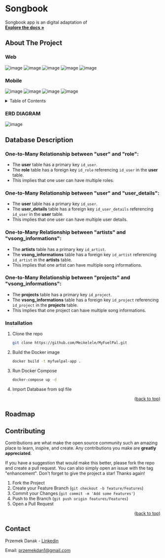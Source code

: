 # Songbook
<p>
  Songbook app is an digital adaptation of 
  <br />
  <a href="https://github.com/przemekdan1/Songbook"><strong>Explore the docs »</strong></a>
</p>

## About The Project
### Web
![image](https://github.com/przemekdan1/Songbook/assets/101727232/78061b24-fba8-4522-a02d-2fbbb90ad05c)
![image](https://github.com/przemekdan1/Songbook/assets/101727232/f1ecaf2d-5f31-4ced-a0c6-f1c1d27940bb)
![image](https://github.com/przemekdan1/Songbook/assets/101727232/31bad21e-1f31-423d-840c-dfabb897b1bf)
![image](https://github.com/przemekdan1/Songbook/assets/101727232/2c98994c-c8a3-4f69-9eb1-633bf0236a6b)
![image](https://github.com/przemekdan1/Songbook/assets/101727232/43e7376d-d7f9-4111-87c6-ad55b25c3a04)

### Mobile
![image](https://github.com/przemekdan1/Songbook/assets/101727232/69a2d567-406e-4c8d-a292-df2b45dc403a)
![image](https://github.com/przemekdan1/Songbook/assets/101727232/68774b17-1335-4869-8c59-ee7049fc7846)
![image](https://github.com/przemekdan1/Songbook/assets/101727232/183b77d4-8838-4706-9754-21a6aecd5982)
![image](https://github.com/przemekdan1/Songbook/assets/101727232/9771996f-dd8f-4843-b30a-c8b2cfa0a817)



<!-- TABLE OF CONTENTS -->
<details>
  <summary>Table of Contents</summary>
  <ol>
    <li>
      <a href="#about-the-project">About The Project</a>
      <ul>
        <li><a href="#database-description">Database description</a></li>
      </ul>
    </li>
    <li>
      <a href="#getting-started">Getting Started</a>
      <ul>
        <li><a href="#installation">Installation</a></li>
      </ul>
    </li>
    <li><a href="#roadmap">Roadmap</a></li>
    <li><a href="#contributing">Contributing</a></li>
    <li><a href="#contact">Contact</a></li>
    
  </ol>
</details>


### ERD DIAGRAM
![image](https://github.com/przemekdan1/Songbook/assets/101727232/801f5d1d-c8c9-4b9a-acc3-d17c3d34615a)


## Database Description

### One-to-Many Relationship between "user" and "role":

- The **user** table has a primary key `id_user`.
- The **role** table has a foreign key `id_role` referencing `id_user` in the **user** table.
- This implies that one user can have multiple roles.

### One-to-Many Relationship between "user" and "user_details":

- The **user** table has a primary key `id_user`.
- The **user_details** table has a foreign key `id_user_details` referencing `id_user` in the **user** table.
- This implies that one user can have multiple user details.

### One-to-Many Relationship between "artists" and "vsong_informations":

- The **artists** table has a primary key `id_artist`.
- The **vsong_informations** table has a foreign key `id_artist` referencing `id_artist` in the **artists** table.
- This implies that one artist can have multiple song informations.

### One-to-Many Relationship between "projects" and "vsong_informations":

- The **projects** table has a primary key `id_project`.
- The **vsong_informations** table has a foreign key `id_project` referencing `id_project` in the **projects** table.
- This implies that one project can have multiple song informations.



### Installation

1. Clone the repo
   ```sh
   git clone https://github.com/Meikelele/MyFuelPal.git
   ```
2. Build the Docker image
   ```sh
   docker build -t myfuelpal-app .
   ```
3. Run Docker Compose
   ```sh
   docker-compose up -d
   ```
4. Import Database from sql file

<p align="right">(<a href="#readme-top">back to top</a>)</p>

## Roadmap

## Contributing

Contributions are what make the open source community such an amazing place to learn, inspire, and create. Any contributions you make are **greatly appreciated**.

If you have a suggestion that would make this better, please fork the repo and create a pull request. You can also simply open an issue with the tag "enhancement".
Don't forget to give the project a star! Thanks again!

1. Fork the Project
2. Create your Feature Branch (`git checkout -b feature/Features`)
3. Commit your Changes (`git commit -m 'Add some Features'`)
4. Push to the Branch (`git push origin features/Features`)
5. Open a Pull Request

<p align="right">(<a href="#readme-top">back to top</a>)</p>

<!-- CONTACT -->

## Contact

Przemek Danak - [Linkedin](www.linkedin.com/in/przemysław-danak-0406b0245)

Email: przemekdan1@gmail.com




